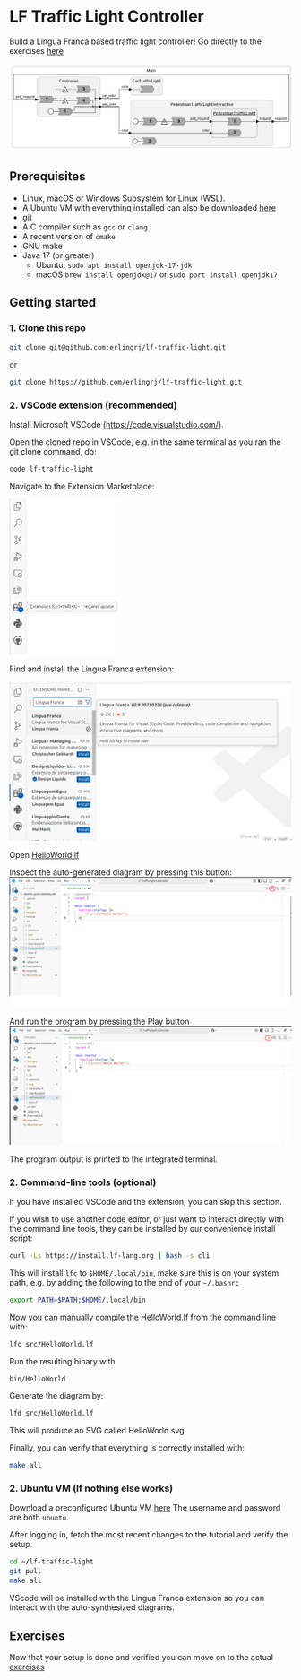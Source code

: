 # LF Traffic Light Controller
Build a Lingua Franca based traffic light controller! Go directly to the exercises [here](Exercises.md)

![](doc/image.png)

## Prerequisites
- Linux, macOS or Windows Subsystem for Linux (WSL). 
- A Ubuntu VM with everything installed can also be downloaded [here](https://drive.google.com/file/d/1KwzQl56MlyBVLrJKngAE6ahd7eTb2c8X/view?usp=sharing)
- git
- A C compiler such as `gcc` or `clang`
- A recent version of `cmake`
- GNU make
- Java 17 (or greater)
  - Ubuntu: `sudo apt install openjdk-17-jdk`
  - macOS `brew install openjdk@17` or `sudo port install openjdk17`

## Getting started

### 1. Clone this repo

```sh
git clone git@github.com:erlingrj/lf-traffic-light.git
```

or 

```sh
git clone https://github.com/erlingrj/lf-traffic-light.git
```

### 2. VSCode extension (recommended)
Install Microsoft VSCode (https://code.visualstudio.com/).

Open the cloned repo in VSCode, e.g. in the same terminal as
you ran the git clone command, do:
```sh
code lf-traffic-light
```

Navigate to the Extension Marketplace:

<img src="doc/extension.png" alt="Extension" width="200px">

Find and install the Lingua Franca extension:

![](doc/lf-extension.png)

Open [HelloWorld.lf](src/HelloWorld.lf)

Inspect the auto-generated diagram by pressing this button:
![](doc/diagram.png)

And run the program by pressing the Play button
![](doc/run.png)

The program output is printed to the integrated terminal.

### 2. Command-line tools (optional)

If you have installed VSCode and the extension, you can skip this section.

If you wish to use another code editor, or just want to
interact directly with the command line tools, they can
be installed by our convenience install script:

```sh
curl -Ls https://install.lf-lang.org | bash -s cli
```

This will install `lfc` to `$HOME/.local/bin`, make sure this is on your system path, e.g. by 
adding the following to the end of your `~/.bashrc`

```bash
export PATH=$PATH:$HOME/.local/bin
```

Now you can manually compile the [HelloWorld.lf](src/HelloWorld.lf) from the command line with:
```sh
lfc src/HelloWorld.lf
```

Run the resulting binary with
```sh
bin/HelloWorld
```

Generate the diagram by:
```sh
lfd src/HelloWorld.lf
```

This will produce an SVG called HelloWorld.svg.

Finally, you can verify that everything is correctly 
installed with:
```sh
make all
``` 

### 2. Ubuntu VM (If nothing else works)
Download a preconfigured Ubuntu VM [here](https://drive.google.com/file/d/1KwzQl56MlyBVLrJKngAE6ahd7eTb2c8X/view?usp=sharing)
The username and password are both `ubuntu`.

After logging in, fetch the most recent changes to the tutorial and verify the setup.

```sh
cd ~/lf-traffic-light
git pull
make all
```

VScode will be installed with the Lingua Franca extension so you can interact with the auto-synthesized diagrams.


## Exercises
Now that your setup is done and verified you can move on to the actual [exercises](Exercises.md)

